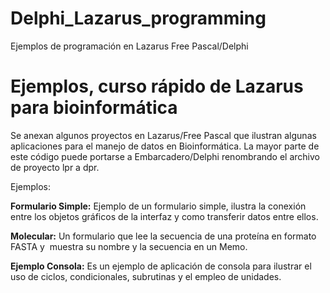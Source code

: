 # Delphi_Lazarus_programming

Ejemplos de programación en Lazarus Free Pascal/Delphi

# Ejemplos, curso rápido de Lazarus para bioinformática

Se anexan algunos proyectos en Lazarus/Free Pascal que ilustran algunas aplicaciones para el manejo de datos en Bioinformática. La mayor parte de este código puede portarse a Embarcadero/Delphi renombrando el archivo de proyecto lpr a dpr. 

Ejemplos:  

**Formulario Simple:** Ejemplo de un formulario simple, ilustra la conexión entre los objetos gráficos de la interfaz y como transferir datos entre ellos.

**Molecular:**  Un formulario que lee la secuencia de una proteína en formato FASTA y  muestra su nombre y la secuencia en un Memo.  

**Ejemplo Consola:** Es un ejemplo de aplicación de consola para ilustrar el uso de ciclos, condicionales, subrutinas y el empleo de unidades.
